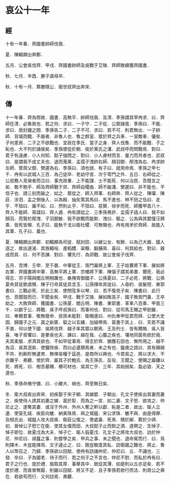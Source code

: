 # 哀公十一年
## 經

十有一年春．齊國書帥師伐我．

夏．陳轅頗出奔鄭．

五月．公會吳伐齊．甲戌．齊國書帥師及吳戰于艾陵．齊師敗績獲齊國書．

秋．七月．辛酉．滕子虞母卒．

秋．十有一月．葬滕隱公．衛世叔齊出奔宋．

## 傳

十一年春．齊為鄎故．國書．高無平．帥師伐我．及清．季孫謂其宰冉求．曰．齊師在清．必魯故也．若之何．求曰．一子守．二子從．公禦諸竟．季孫曰．不能．求曰．居封疆之間．季孫告二子．二子不可．求曰．若不可．則君無出．一子帥師．背城而戰．不屬者．非魯人也．魯之群室．眾於齊之兵車．一室敵車．優矣．子何患焉．二子之不欲戰也．宜政在季氏．當子之身．齊人伐魯．而不能戰．子之恥也．大不列於諸侯矣．季孫使從於朝．俟於黨氏之溝．武叔呼而問戰焉．對曰．君子有遠慮．小人何知．懿子強問之．對曰．小人慮材而言．量力而共者也．武叔曰．是謂我不成丈夫也．退而蒐乘．孟孺子洩帥右師．顏羽御．邴洩為右．冉求帥左師．管周父御．樊遲為右．季孫曰．須也弱．有子曰．就用命焉．季孫之甲七千．冉有以武城人三百．為己徒卒．老幼守宮．次于雩門之外．五日．右師從之．公叔務人見保者而泣曰．事充政重．上不能謀．士不能死．何以治民．吾既言之矣．敢不勉乎．師及齊師戰于郊．齊師自稷曲．師不踰溝．樊遲曰．非不能也．不信子也．請三刻而踰之．如之．眾從之．師入齊軍．右師奔．齊人從之．陳瓘．陳莊．涉泗．孟之側後入．以為殿．抽矢策其馬曰．馬不進也．林不狃之伍曰．走乎．不狃曰．誰不如．曰．然則止乎．不狃曰．惡賢．徐步而死．師獲甲首八十．齊人不能師．宵諜曰．齊人遁．冉有請從之．三季孫弗許．孟孺子語人曰．我不如顏羽．而賢於邴洩．子羽銳敏．我不欲戰而能默．洩曰．驅之．公為與其嬖僮汪錡乘．皆死皆殯．孔子曰．能執干戈以衛社稷．可無殤也．冉有用矛於齊師．故能入其軍．孔子曰．義也．

夏．陳轅頗出奔鄭．初轅頗為司徒．賦封田．以嫁公女．有餘．以為己大器．國人逐之．故出道渴．其族轅咺．進稻醴．粱糗．腶脯焉．喜曰．何其給也．對曰．器成而具．曰．何不吾諫．對曰．懼先行．為郊戰．故公會吳子伐齊．

五月．克博．壬申．至于嬴．中軍從王．胥門巢將上軍．王子姑曹將下軍．展如將右軍．齊國書將中軍．高無平將上軍．宗樓將下軍．陳僖子謂其弟書．爾死．我必得志．宗子陽與閭丘明相厲也．桑掩胥御國子．公孫夏曰．二子必死．將戰．公孫夏命其徒歌虞殯．陳子行命其徒具含玉．公孫揮命其徒曰．人尋約．吳髮短．東郭書曰．三戰必死．於此三矣．使問弦多以琴．曰．吾不復見子矣．陳書曰．此行也．吾聞鼓而已．不聞金矣．甲戌．戰于艾陵．展如敗高子．國子敗胥門巢．王卒助之．大敗齊師．獲國書．公孫夏．閭丘明．陳書．東郭書．革車八百乘．甲首三千．以獻于公．將戰．吳子呼叔孫曰．而事何也．對曰．從司馬王賜之甲劍鈹．曰．奉爾君事．敬無廢命．叔孫未能對．衛賜進曰．州仇奉甲從君而拜．公使大史固．歸國子之元．寘之新篋．褽之以玄纁．加組帶焉．寘書于其上．曰．天若不識不衷．何以使下國．吳將伐齊．越子率其眾以朝焉．王及列士．皆有饋賂．吳人皆喜．唯子胥懼曰．是豢吳也夫．諫曰．越在我．心腹之疾也．壤地同面有欲於我．夫其柔服．求濟其欲也．不如早從事焉．得志於齊．猶獲石田也．無所用之．越不為沼．吳其泯矣．使醫除疾．而曰必遺類焉者．未之有也．盤庚之誥曰．其有顛越不共．則劓殄無遺育．無俾易種于茲邑．是商所以興也．今君易之．將以求大．不亦難乎．弗聽．使於齊．屬其子於鮑氏．為王孫氏．反役．王聞之．使賜之屬鏤以死．將死．曰．樹吾墓檟．檟可材也．吳其亡乎．三年．其始弱矣．盈必毀．天之道也．

秋．季孫命脩守備．曰．小勝大．禍也．齊至無日矣．

冬．衛大叔疾出奔宋．初疾娶于宋子朝．其娣嬖．子朝出．孔文子使疾出其妻而妻之．疾使侍人誘其初妻之娣．寘於犁．而為之一宮．如二妻．文子怒．欲攻之．仲尼止之．遂奪其妻．或淫于外州．外州人奪之軒以獻．恥是二者．故出．衛人立遺．使室孔姞．疾臣向魋．納美珠焉．與之城鉏．宋公求珠．魋不與．由是得罪．及桓氏出．城鉏人攻大叔疾．衛莊公復之．使處巢．死焉．殯於鄖．葬於少禘．初．晉悼公子憖亡在衛．使其女僕而田．大叔懿子止而飲之酒．遂聘之．生悼子．悼子即位．故夏戊為大夫．悼子亡．衛人翦夏戊．孔文子之將攻大叔也．訪於仲尼．仲尼曰．胡簋之事．則嘗學之矣．甲兵之事．未之聞也．退命駕而行．曰．鳥則擇木．木豈能擇鳥．文子遽止之．曰．圉豈敢度其私．訪衛國之難也．將止．魯人以幣召之．乃歸．季孫欲以田賦．使冉有訪諸仲尼．仲尼曰．丘．不識也．三發．卒曰．子為國老．待子而行．若之何子之不言也．仲尼不對．而私於冉有曰．君子之行也．度於禮．施取其厚．事舉其中．斂從其薄．如是則以丘亦足矣．若不度於禮．而貪冒無厭．則雖以田賦．將又不足．且子季孫若欲行而法．則周公之典在．若欲苟而行．又何訪焉．弗聽．

